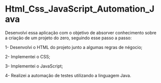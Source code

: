 # Html_Css_JavaScript_Automation_Java

Desenvolvi essa aplicação com o objetivo de absorver conhecimento sobre a criação de um projeto do zero, seguindo esse passo a passo: 

1- Desenvolvi o HTML do projeto junto a algumas regras de négocio; 

2- Implementei o CSS;

3- Implementei o JavaScript;

4- Realizei a automação de testes utilizando a linguagem Java. 

